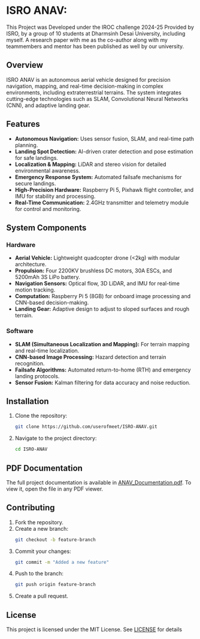 # ISRO ANAV:
This Project was Developed under the IROC challenge 2024-25 Provided by ISRO, by a group of 10 students at Dharmsinh Desai University, including myself. A research paper with me as the co-author along with my teammembers and mentor has been published as well by our university. 

## Overview
ISRO ANAV is an autonomous aerial vehicle designed for precision navigation, mapping, and real-time decision-making in complex environments, including extraterrestrial terrains. The system integrates cutting-edge technologies such as SLAM, Convolutional Neural Networks (CNN), and adaptive landing gear.

## Features
- **Autonomous Navigation:** Uses sensor fusion, SLAM, and real-time path planning.
- **Landing Spot Detection:** AI-driven crater detection and pose estimation for safe landings.
- **Localization & Mapping:** LiDAR and stereo vision for detailed environmental awareness.
- **Emergency Response System:** Automated failsafe mechanisms for secure landings.
- **High-Precision Hardware:** Raspberry Pi 5, Pixhawk flight controller, and IMU for stability and processing.
- **Real-Time Communication:** 2.4GHz transmitter and telemetry module for control and monitoring.

## System Components
### Hardware
- **Aerial Vehicle:** Lightweight quadcopter drone (<2kg) with modular architecture.
- **Propulsion:** Four 2200KV brushless DC motors, 30A ESCs, and 5200mAh 3S LiPo battery.
- **Navigation Sensors:** Optical flow, 3D LiDAR, and IMU for real-time motion tracking.
- **Computation:** Raspberry Pi 5 (8GB) for onboard image processing and CNN-based decision-making.
- **Landing Gear:** Adaptive design to adjust to sloped surfaces and rough terrain.

### Software
- **SLAM (Simultaneous Localization and Mapping):** For terrain mapping and real-time localization.
- **CNN-based Image Processing:** Hazard detection and terrain recognition.
- **Failsafe Algorithms:** Automated return-to-home (RTH) and emergency landing protocols.
- **Sensor Fusion:** Kalman filtering for data accuracy and noise reduction.

## Installation
1. Clone the repository:
   ```sh
   git clone https://github.com/userofmeet/ISRO-ANAV.git
   ```
2. Navigate to the project directory:
   ```sh
   cd ISRO-ANAV
   ```

## PDF Documentation
The full project documentation is available in [ANAV_Documentation.pdf](Anav_Documentation.pdf). To view it, open the file in any PDF viewer.

## Contributing
1. Fork the repository.
2. Create a new branch:
   ```sh
   git checkout -b feature-branch
   ```
3. Commit your changes:
   ```sh
   git commit -m "Added a new feature"
   ```
4. Push to the branch:
   ```sh
   git push origin feature-branch
   ```
5. Create a pull request.

## License
This project is licensed under the MIT License. See [LICENSE](https://github.com/twbs/bootstrap/blob/main/LICENSE) for details

